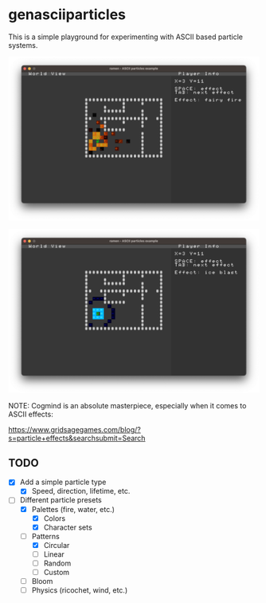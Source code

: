 # genasciiparticles

This is a simple playground for experimenting with ASCII based particle systems.

![alt text](/genasciiparticles/images/fire.png "fire")

![alt text](/genasciiparticles/images/ice.png "ice")

NOTE: Cogmind is an absolute masterpiece, especially when it comes to ASCII effects:

https://www.gridsagegames.com/blog/?s=particle+effects&searchsubmit=Search
 
## TODO

- [X] Add a simple particle type
    - [X] Speed, direction, lifetime, etc.
- [ ] Different particle presets
    - [X] Palettes (fire, water, etc.)
        - [X] Colors
        - [X] Character sets
    - [ ] Patterns
        - [X] Circular
        - [ ] Linear
        - [ ] Random
        - [ ] Custom
    - [ ] Bloom
    - [ ] Physics (ricochet, wind, etc.)
